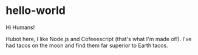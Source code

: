 # hello-world

Hi Humans!

Hubot here, I like Node.js and Cofeeescript (that's what I'm made of!).
I've had tacos on the moon and find them far superior to Earth tacos.
